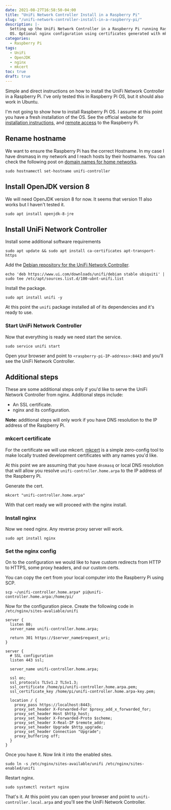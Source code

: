 ```yaml
---
date: 2021-08-27T16:58:50-04:00
title: "UniFi Network Controller Install in a Raspberry Pi"
slug: "/unifi-network-controller-install-in-a-raspberry-pi/"
description: |-
  Setting up the UniFi Network Controller in a Raspberry Pi running Raspberry Pi
  OS. Optional nginx configuration using certificates generated with mkcert.
categories:
  - Raspberry Pi
tags:
  - UniFi
  - OpenJDK
  - nginx
  - mkcert
toc: true
draft: true
---
```


Simple and direct instructions on how to install the UniFi Network Controller in
a Raspberry Pi. I've only tested this in Raspberry Pi OS, but it should also
work in Ubuntu.

I'm not going to show how to install Raspberry Pi OS. I assume at this point you
have a fresh installation of the OS. See the official website for [installation
instructions][raspberry-pi-os], and [remote access][remote-access] to the
Raspberry Pi.

## Rename hostname

We want to ensure the Raspberry Pi has the correct Hostname. In my case I have
dnsmasq in my network and I reach hosts by their hostnames. You can check the
following post on [domain names for home networks][homenet-domain-name].

    sudo hostnamectl set-hostname unifi-controller

## Install OpenJDK version 8

We will need OpenJDK version 8 for now. It seems that version 11 also works but
I haven't tested it.

    sudo apt install openjdk-8-jre

## Install UniFi Network Controller

Install some additional software requirements

    sudo apt update && sudo apt install ca-certificates apt-transport-https

Add the [Debian repository for the UniFi Network
Controller][install-unifi-via-apt].

    echo 'deb https://www.ui.com/downloads/unifi/debian stable ubiquiti' | sudo tee /etc/apt/sources.list.d/100-ubnt-unifi.list

Install the package.

    sudo apt install unifi -y

 At this point the `unifi` package installed all of its dependencies and it's
 ready to use.

### Start UniFi Network Controller

Now that everything is ready we need start the service.

    sudo service unifi start

Open your browser and point to `<raspberry-pi-IP-address>:8443` and you'll see
the UniFi Network Controller.

## Additional steps

These are some additional steps only if you'd like to serve the UniFi Network
Controller from nginx. Additional steps include:

- An SSL certificate.
- nginx and its configuration.

**Note:** additional steps will only work if you have DNS resolution to the IP
address of the Raspberry Pi.

### mkcert certificate

For the certificate we will use mkcert. [mkcert][mkcert] is a simple zero-config
tool to make locally trusted development certificates with any names you'd like.

At this point we are assuming that you have `dnsmasq` or local DNS resolution
that will allow you resolve `unifi-controller.home.arpa` to the IP address of
the Raspberry Pi.

Generate the cert.

    mkcert "unifi-controller.home.arpa"

With that cert ready we will proceed with the nginx install.

### Install nginx

Now we need nginx. Any reverse proxy server will work.

    sudo apt install nginx

### Set the nginx config

On to the configuration we would like to have custom redirects from HTTP to
HTTPS, some proxy headers, and our custom certs.

You can copy the cert from your local computer into the Raspberry Pi using SCP.

    scp ~/unifi-controller.home.arpa* pi@unifi-controller.home.arpa:/home/pi/

Now for the configuration piece. Create the following code in
`/etc/nginx/sites-avaliable/unifi`


    server {
      listen 80;
      server_name unifi-controller.home.arpa;

      return 301 https://$server_name$request_uri;
    }

    server {
      # SSL configuration
      listen 443 ssl;

      server_name unifi-controller.home.arpa;

      ssl on;
      ssl_protocols TLSv1.2 TLSv1.3;
      ssl_certificate /home/pi/unifi-controller.home.arpa.pem;
      ssl_certificate_key /home/pi/unifi-controller.home.arpa-key.pem;

      location / {
        proxy_pass https://localhost:8443;
        proxy_set_header X-Forwarded-For $proxy_add_x_forwarded_for;
        proxy_set_header Host $http_host;
        proxy_set_header X-Forwarded-Proto $scheme;
        proxy_set_header X-Real-IP $remote_addr;
        proxy_set_header Upgrade $http_upgrade;
        proxy_set_header Connection "Upgrade";
        proxy_buffering off;
      }
    }

Once you have it. Now link it into the enabled sites.

    sudo ln -s /etc/nginx/sites-available/unifi /etc/nginx/sites-enabled/unifi

Restart nginx.

    sudo systemctl restart nginx

That's it. At this point you can open your browser and point to
`unifi-controller.local.arpa` and you'll see the UniFi Network Controller.

[raspberry-pi-os]: https://www.raspberrypi.org/software/
[remote-access]: https://www.raspberrypi.org/documentation/computers/remote-access.html#remote-access
[homenet-domain-name]: https://www.ctrl.blog/entry/homenet-domain-name.html
[install-unifi-via-apt]: https://help.ui.com/hc/en-us/articles/220066768-UniFi-Network-How-to-Install-and-Update-via-APT-on-Debian-or-Ubuntu
[mkcert]: https://github.com/FiloSottile/mkcert
